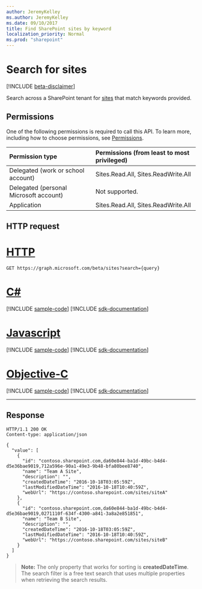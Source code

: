 ```yaml
---
author: JeremyKelley
ms.author: JeremyKelley
ms.date: 09/10/2017
title: Find SharePoint sites by keyword
localization_priority: Normal
ms.prod: "sharepoint"
---
```

# Search for sites

[!INCLUDE [beta-disclaimer](../../includes/beta-disclaimer.md)]

Search across a SharePoint tenant for [sites][] that match keywords provided.

[sites]: ../resources/site.md

## Permissions

One of the following permissions is required to call this API. To learn more, including how to choose permissions, see [Permissions](/graph/permissions-reference).

|Permission type                        | Permissions (from least to most privileged)
|:--------------------------------------|:-------------------------------------
|Delegated (work or school account)     | Sites.Read.All, Sites.ReadWrite.All
|Delegated (personal Microsoft account) | Not supported.
|Application                            | Sites.Read.All, Sites.ReadWrite.All

## HTTP request


# [HTTP](#tab/http)
<!-- { "blockType": "request", "name": "search-sites", "scopes": "service.sharepoint sites.readwrite.all" } -->

```msgraph-interactive
GET https://graph.microsoft.com/beta/sites?search={query}
```
# [C#](#tab/csharp)
[!INCLUDE [sample-code](../includes/snippets/csharp/search-sites-csharp-snippets.md)]
[!INCLUDE [sdk-documentation](../includes/snippets/snippets-sdk-documentation-link.md)]

# [Javascript](#tab/javascript)
[!INCLUDE [sample-code](../includes/snippets/javascript/search-sites-javascript-snippets.md)]
[!INCLUDE [sdk-documentation](../includes/snippets/snippets-sdk-documentation-link.md)]

# [Objective-C](#tab/objc)
[!INCLUDE [sample-code](../includes/snippets/objc/search-sites-objc-snippets.md)]
[!INCLUDE [sdk-documentation](../includes/snippets/snippets-sdk-documentation-link.md)]

---


## Response

<!-- { "blockType": "response", "@type": "Collection(microsoft.graph.site)", "truncated": true } -->

```http
HTTP/1.1 200 OK
Content-type: application/json

{
  "value": [
    {
      "id": "contoso.sharepoint.com,da60e844-ba1d-49bc-b4d4-d5e36bae9019,712a596e-90a1-49e3-9b48-bfa80bee8740",
      "name": "Team A Site",
      "description": "",
      "createdDateTime": "2016-10-18T03:05:59Z",
      "lastModifiedDateTime": "2016-10-18T10:40:59Z",
      "webUrl": "https://contoso.sharepoint.com/sites/siteA"
    },
    {
      "id": "contoso.sharepoint.com,da60e844-ba1d-49bc-b4d4-d5e36bae9019,0271110f-634f-4300-a841-3a8a2e851851",
      "name": "Team B Site",
      "description": "",
      "createdDateTime": "2016-10-18T03:05:59Z",
      "lastModifiedDateTime": "2016-10-18T10:40:59Z",
      "webUrl": "https://contoso.sharepoint.com/sites/siteB"
    }
  ]
}
```
>**Note:** The only property that works for sorting is **createdDateTime**. The search filter is a free text search that uses multiple properties when retrieving the search results.

<!--
{
  "type": "#page.annotation",
  "description": "",
  "keywords": "",
  "section": "documentation",
  "tocPath": "Sites/Search",
  "suppressions": [
  ]
}
-->
